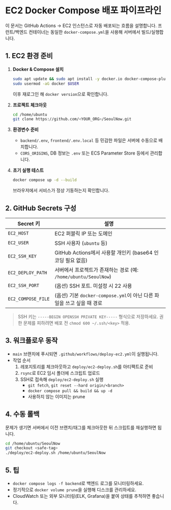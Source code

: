# EC2 Docker Compose 배포 파이프라인

이 문서는 GitHub Actions → EC2 인스턴스로 자동 배포되는 흐름을 설명합니다. 프런트/백엔드 컨테이너는 동일한 `docker-compose.yml`을 사용해 서버에서 빌드/실행합니다.

## 1. EC2 환경 준비

1. **Docker & Compose 설치**
   ```bash
   sudo apt update && sudo apt install -y docker.io docker-compose-plugin
   sudo usermod -aG docker $USER
   ```
   이후 재로그인 해 `docker version`으로 확인합니다.

2. **프로젝트 체크아웃**
   ```bash
   cd /home/ubuntu
   git clone https://github.com/<YOUR_ORG>/SeoulNow.git
   ```

3. **환경변수 준비**
   - `backend/.env`, `frontend/.env.local` 등 민감한 파일은 서버에 수동으로 배치합니다.
   - `CORS_ORIGINS`, DB 정보는 `.env` 또는 ECS Parameter Store 등에서 관리합니다.

4. **초기 실행 테스트**
   ```bash
   docker compose up -d --build
   ```
   브라우저에서 서비스가 정상 기동하는지 확인합니다.

## 2. GitHub Secrets 구성

| Secret 키            | 설명                                                                    |
|---------------------|-------------------------------------------------------------------------|
| `EC2_HOST`          | EC2 퍼블릭 IP 또는 도메인                                              |
| `EC2_USER`          | SSH 사용자 (`ubuntu` 등)                                               |
| `EC2_SSH_KEY`       | GitHub Actions에서 사용할 개인키 (base64 인코딩 필요 없음)             |
| `EC2_DEPLOY_PATH`   | 서버에서 프로젝트가 존재하는 경로 (예: `/home/ubuntu/SeoulNow`)        |
| `EC2_SSH_PORT`      | (옵션) SSH 포트. 미설정 시 22 사용                                      |
| `EC2_COMPOSE_FILE`  | (옵션) 기본 `docker-compose.yml`이 아닌 다른 파일을 쓰고 싶을 때 경로 |

> SSH 키는 `-----BEGIN OPENSSH PRIVATE KEY-----` 형식으로 저장하세요. 권한 문제를 피하려면 배포 전 `chmod 600 ~/.ssh/<key>` 적용.

## 3. 워크플로우 동작

- `main` 브랜치에 푸시되면 `.github/workflows/deploy-ec2.yml`이 실행됩니다.
- 작업 순서
  1. 레포지토리를 체크아웃하고 `deploy/ec2-deploy.sh`를 아티팩트로 준비
  2. `rsync`로 EC2 임시 폴더에 스크립트 업로드
  3. SSH로 접속해 `deploy/ec2-deploy.sh` 실행
     - `git fetch`, `git reset --hard origin/<branch>`
     - `docker compose pull && build && up -d`
     - 사용하지 않는 이미지는 prune

## 4. 수동 롤백

문제가 생기면 서버에서 이전 브랜치/태그를 체크아웃한 뒤 스크립트를 재실행하면 됩니다.

```bash
cd /home/ubuntu/SeoulNow
git checkout <safe-tag>
./deploy/ec2-deploy.sh /home/ubuntu/SeoulNow
```

## 5. 팁

- `docker compose logs -f backend`로 백엔드 로그를 모니터링하세요.
- 정기적으로 `docker volume prune`을 실행해 디스크를 관리하세요.
- CloudWatch 또는 외부 모니터링(ELK, Grafana)을 붙여 상태를 추적하면 좋습니다.

